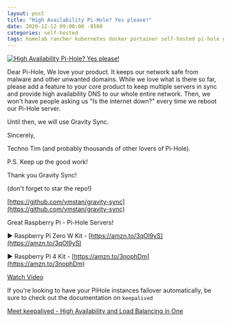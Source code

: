 ```yaml
---
layout: post
title: "High Availability Pi-Hole? Yes please!"
date: 2020-12-12 09:00:00 -0500
categories: self-hosted
tags: homelab rancher kubernetes docker portainer self-hosted pi-hole gravity-sync keepalived
---
```


[![High Availability Pi-Hole? Yes please!](https://img.youtube.com/vi/IFVYe3riDRA/0.jpg)](https://www.youtube.com/watch?v=IFVYe3riDRA "High Availability Pi-Hole? Yes please!")

Dear Pi-Hole,
We love your product.  It keeps our network safe from malware and other unwanted domains. While we love what is there so far,  please add a feature to your core product to keep multiple servers in sync and provide high availability DNS to our whole entire network.  Then, we won't have people asking us "Is the internet down?" every time we reboot our Pi-Hole server.  

Until then, we will use Gravity Sync.

Sincerely,

Techno Tim (and probably thousands of other lovers of Pi-Hole).

P.S.  Keep up the good work!

Thank you Gravity Sync!

(don't forget to star the repo!)

[https://github.com/vmstan/gravity-sync](https://github.com/vmstan/gravity-sync)

Great Raspberry Pi - Pi-Hole Servers!

► Raspberry Pi Zero W Kit - [https://amzn.to/3qOl9yS](https://amzn.to/3qOl9yS)

► Raspberry Pi 4 Kit - [https://amzn.to/3nophDm](https://amzn.to/3nophDm)

[Watch Video](https://www.youtube.com/watch?v=IFVYe3riDRA)

If you're looking to have your PiHole instances failover automatically, be sure to check out the documentation on `keepalived`

[Meet keepalived - High Availability and Load Balancing in One](https://docs.technotim.live/posts/keepalived-ha-loadbalancer/)
